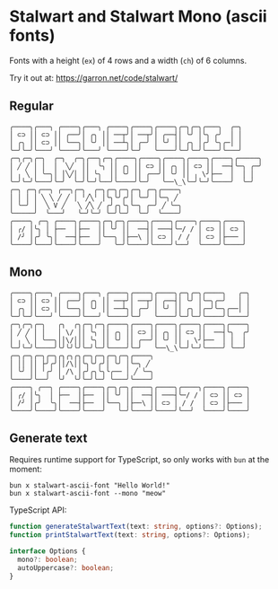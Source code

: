 # Stalwart and Stalwart Mono (ascii fonts)

Fonts with a height (`ex`) of 4 rows and a width (`ch`) of 6 columns.

Try it out at: <https://garron.net/code/stalwart/>

## Regular

````text-sample-regular
╭────╮╭───╮ ╭────╮╭───╮ ╭────╮╭────╮╭────╮╭─╮╭─╮╭───╮  ╭─╮
│ ⊂⊃ ││ ⊂⊃ ││ ╭──╯│ ╭╮ ││ ──┬╯│ ──┬╯│ ╭──┤│ ╰╯ │╰╮ ╭╯  │ │
│ ╭╮ ││ ⊂⊃ ││ ╰──╮│ ╰╯ ││ ──┴╮│ ╭─╯ │ ╰╯ ││ ╭╮ │╭╯ ╰╮╭─│ │
╰─╯╰─╯╰───╯ ╰────╯╰───╯ ╰────╯╰─╯   ╰────╯╰─╯╰─╯╰───╯╰───╯
╭─╮╭─╮╭─╮  ╭─╮  ╭─╮╭──╮╭─╮╭────╮╭────╮╭────╮╭────╮╭────╮╭─────╮
│ ╱ ╱ │ │  │  ╲╱  ││  ╰╮ ││ ╭╮ ││ ⊂⊃ ││ ╭╮ ││ ⊂⊃ ││  ──┤╰─╮ ╭─╯
│ ╷ ╲ │ ╰─╮│ │╲╱│ ││ ╰╮  ││ ╰╯ ││ ╭──╯│ ╰╯ ││ ╷ \╯├──  │  │ │  
╰─╯╰─╯╰───╯╰─╯  ╰─╯╰─╯╰──╯╰────╯╰─╯   ╰──\_\╰─╯╰─╯╰────╯  ╰─╯  
╭─╮ ╭─╮╭──╮ ╭──╮╭─╮  ╭─╮╭─╮╭─╮╭─╮ ╭─╮╭────╮
│ │ │ │ ╲ ╲ ╱ ╱ │ ╵╱╲╵ │╰╮╰╯╭╯│ ╰─╯ │╰─╮ ╱ 
│ ╰─╯ │  ╲ V ╱   ╲ ╱╲ ╱ ╭╯╭╮╰╮╰─╮ ╭─╯ ╱ ╰─╮
╰─────╯  ╰───╯   ╰─╯╰─╯ ╰─╯╰─╯  ╰─╯  ╰────╯
╭────╮ ╭─╮ ╭────╮╭────╮╭─╮╭─╮╭────╮╭────╮╭────╮╭────╮╭────╮
│ ╭/ │╰╮ │ ├──  │├──  ││ ╰╯ ││  ──┤│ ───┤╰─/ / │ ⊂⊃ ││ ⊂⊃ │
│ /╯ │╭╯ ╰╮│  ──┤├──  │╰──╮ │├──\ ││ ⊂⊃ │ / /  │ ⊂⊃ │├─── │
╰────╯╰───╯╰────╯╰────╯   ╰─╯╰────╯╰────╯╰──╯  ╰────╯╰────╯
````

## Mono

<!-- bun run ./script/sample.ts -->
````text-sample-mono
╭────╮╭───╮ ╭────╮╭───╮ ╭────╮╭────╮╭────╮╭─╮╭─╮╭────╮   ╭─╮
│ ⊂⊃ ││ ⊂⊃ ││ ╭──╯│ ╭╮ ││ ──┬╯│ ──┬╯│ ╭──┤│ ╰╯ │╰─╮╭─╯   │ │
│ ╭╮ ││ ⊂⊃ ││ ╰──╮│ ╰╯ ││ ──┴╮│ ╭─╯ │ ╰╯ ││ ╭╮ │╭─╯╰─╮╭──│ │
╰─╯╰─╯╰───╯ ╰────╯╰───╯ ╰────╯╰─╯   ╰────╯╰─╯╰─╯╰────╯╰────╯
╭─╮╭─╮╭─╮   ╭╮  ╭╮╭─╮╭─╮╭────╮╭────╮╭────╮╭────╮╭────╮╭────╮
│ ╱ ╱ │ │   │ \/ ││ ╰╮ ││ ╭╮ ││ ⊂⊃ ││ ╭╮ ││ ⊂⊃ ││  ──┤╰╮  ╭╯
│ ╷ ╲ │ ╰──╮││\/│││ ╰╮ ││ ╰╯ ││ ╭──╯│ ╰╯ ││ ╷ \╯├──  │ │  │ 
╰─╯╰─╯╰────╯╰╯╰╯╰╯╰─╯╰─╯╰────╯╰─╯   ╰──\_\╰─╯╰─╯╰────╯ ╰──╯ 
╭─╮╭─╮╭─╮╭─╮╭╮╭╮╭╮╭─╮╭─╮╭─╮╭─╮╭────╮
│ ││ ││ ├╯╭╯││/\││╰╮╰╯╭╯│ ╰╯ │╰─╮ ╱ 
│ ╰╯ ││ ╵╭╯ │ /\ │╭╯╭╮╰╮╰╭── │ ╱ ╰─╮
╰────╯╰──╯  ╰╯  ╰╯╰─╯╰─╯ ╰───╯╰────╯
╭────╮ ╭──╮ ╭────╮╭────╮╭─╮╭─╮╭────╮╭────╮╭────╮╭────╮╭────╮
│ ╭/ │╰╮  │ ├──  │├──  ││ ╰╯ ││  ──┤│ ───┤╰─/ / │ ⊂⊃ ││ ⊂⊃ │
│ /╯ │╭╯  ╰╮│  ──┤├──  │╰──╮ │├──\ ││ ⊂⊃ │ / /  │ ⊂⊃ │├─── │
╰────╯╰────╯╰────╯╰────╯   ╰─╯╰────╯╰────╯╰──╯  ╰────╯╰────╯
````

## Generate text

Requires runtime support for TypeScript, so only works with `bun` at the moment:

```shell
bun x stalwart-ascii-font "Hello World!"
bun x stalwart-ascii-font --mono "meow"
```

TypeScript API:

```ts
function generateStalwartText(text: string, options?: Options);
function printStalwartText(text: string, options?: Options);

interface Options {
  mono?: boolean;
  autoUppercase?: boolean;
}
```
